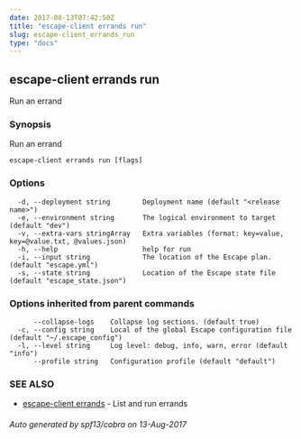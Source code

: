 ```yaml
---
date: 2017-08-13T07:42:50Z
title: "escape-client errands run"
slug: escape-client_errands_run
type: "docs"
---
```

## escape-client errands run

Run an errand

### Synopsis


Run an errand

```
escape-client errands run [flags]
```

### Options

```
  -d, --deployment string        Deployment name (default "<release name>")
  -e, --environment string       The logical environment to target (default "dev")
  -v, --extra-vars stringArray   Extra variables (format: key=value, key=@value.txt, @values.json)
  -h, --help                     help for run
  -i, --input string             The location of the Escape plan. (default "escape.yml")
  -s, --state string             Location of the Escape state file (default "escape_state.json")
```

### Options inherited from parent commands

```
      --collapse-logs    Collapse log sections. (default true)
  -c, --config string    Local of the global Escape configuration file (default "~/.escape_config")
  -l, --level string     Log level: debug, info, warn, error (default "info")
      --profile string   Configuration profile (default "default")
```

### SEE ALSO
* [escape-client errands](../escape-client_errands/)	 - List and run errands

###### Auto generated by spf13/cobra on 13-Aug-2017
